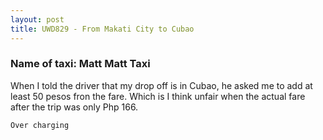 ```yaml
---
layout: post
title: UWD829 - From Makati City to Cubao
---
```


### Name of taxi: Matt Matt Taxi

When I told the driver that my drop off is in Cubao, he asked me to add at least 50 pesos fron the fare. Which is I think unfair when the actual fare after the trip was only Php 166. 

```Over charging```
